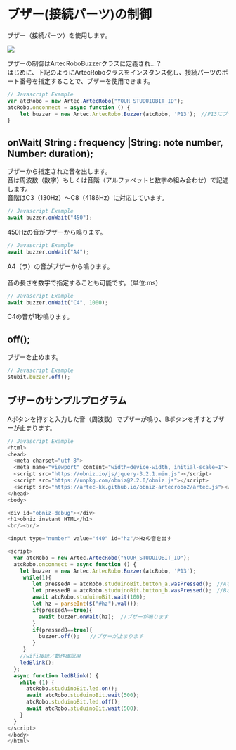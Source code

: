 # ブザー(接続パーツ)の制御
ブザー（接続パーツ）を使用します。<br>

![](https://i.imgur.com/ELcX4Sx.jpg)


ブザーの制御はArtecRoboBuzzerクラスに定義され…？</br>
はじめに、下記のようにArtecRoboクラスをインスタンス化し、接続パーツのポート番号を指定することで、ブザーを使用できます。
```Javascript
// Javascript Example
var atcRobo = new Artec.ArtecRobo("YOUR_STUDUIOBIT_ID");
atcRobo.onconnect = async function () {
    let buzzer = new Artec.ArtecRobo.Buzzer(atcRobo, 'P13');　//P13にブザーを接続する場合
}
```



## onWait( String : frequency |String: note number, Number: duration);

ブザーから指定された音を出します。</br>
音は周波数（数字）もしくは音階（アルファベットと数字の組み合わせ）で記述します。</br>
音階はC3（130Hz）～C8（4186Hz）に対応しています。</br>

```Javascript
// Javascript Example
await buzzer.onWait("450");
```
 450Hzの音がブザーから鳴ります。


```Javascript
// Javascript Example
await buzzer.onWait("A4");
```
A4（ラ）の音がブザーから鳴ります。</br>
</br>
音の長さを数字で指定することも可能です。（単位:ms）
```Javascript
// Javascript Example
await buzzer.onWait("C4", 1000);
```
C4の音が1秒鳴ります。</br>




## off();

ブザーを止めます。

```Javascript
// Javascript Example
stubit.buzzer.off();
```


## ブザーのサンプルプログラム
Aボタンを押すと入力した音（周波数）でブザーが鳴り、Bボタンを押すとブザーが止まります。

```Javascript
// Javascript Example
<html>
<head>
  <meta charset="utf-8">
  <meta name="viewport" content="width=device-width, initial-scale=1">
  <script src="https://obniz.io/js/jquery-3.2.1.min.js"></script>
  <script src="https://unpkg.com/obniz@2.2.0/obniz.js"></script>
  <script src="https://artec-kk.github.io/obniz-artecrobo2/artec.js"></script>
</head>
<body>

<div id="obniz-debug"></div>
<h1>obniz instant HTML</h1>
<br/><br/>

<input type="number" value="440" id="hz"/>Hzの音を出す

<script>
  var atcRobo = new Artec.ArtecRobo("YOUR_STUDUIOBIT_ID");
  atcRobo.onconnect = async function () {
    let buzzer = new Artec.ArtecRobo.Buzzer(atcRobo, 'P13');
     while(1){
        let pressedA = atcRobo.studuinoBit.button_a.wasPressed();　//Aボタンが押されたときtrueを返します
        let pressedB = atcRobo.studuinoBit.button_b.wasPressed();　//Bボタンが押されたときtrueを返します
        await atcRobo.studuinoBit.wait(100);
        let hz = parseInt($("#hz").val());
        if(pressedA==true){
          await buzzer.onWait(hz);  //ブザーが鳴ります
        }
        if(pressedB==true){
          buzzer.off();　　//ブザーが止まります
        }
     }
    //wifi接続／動作確認用
    ledBlink();
  };
  async function ledBlink() {
    while (1) {
      atcRobo.studuinoBit.led.on();
      await atcRobo.studuinoBit.wait(500);
      atcRobo.studuinoBit.led.off();
      await atcRobo.studuinoBit.wait(500);
    }
  }
</script>
</body>
</html>
```


